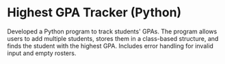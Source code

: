 # Highest GPA Tracker (Python)
Developed a Python program to track students' GPAs. The program allows users to add multiple students, stores them in a class-based structure, and finds the student with the highest GPA. Includes error handling for invalid input and empty rosters.


